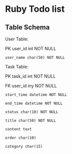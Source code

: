 # Ruby Todo list

## Table Schema

User Table:

PK  user_id int NOT NULL

    user_name char(50) NOT NULL
    
Task Table:

PK  task_id int NOT NULL

FK  user_id iny NOT NULL
    
    start_time datetime NOT NULL
    
    end_time datetime NOT NULL
    
    status char(10) NOT NULL
    
    title char(50) NOT NULL
    
    content text
    
    order char(10)
    
    category char(15)
